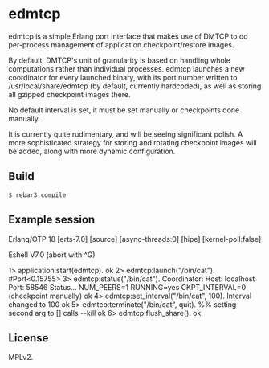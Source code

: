 edmtcp
=====

edmtcp is a simple Erlang port interface that makes use of DMTCP to do
per-process management of application checkpoint/restore images.

By default, DMTCP's unit of granularity is based on handling whole computations
rather than individual processes. edmtcp launches a new coordinator for every launched
binary, with its port number written to /usr/local/share/edmtcp (by default, currently
hardcoded), as well as storing all gzipped checkpoint images there.

No default interval is set, it must be set manually or checkpoints done manually.

It is currently quite rudimentary, and will be seeing significant polish. A more
sophisticated strategy for storing and rotating checkpoint images will be added,
along with more dynamic configuration.

Build
-----

    $ rebar3 compile

Example session
-----

   Erlang/OTP 18 [erts-7.0] [source] [async-threads:0] [hipe] [kernel-poll:false]

   Eshell V7.0  (abort with ^G)
   
   1> application:start(edmtcp).
   ok
   2> edmtcp:launch("/bin/cat").
   #Port<0.15755>
   3> edmtcp:status("/bin/cat").
   Coordinator:
      Host: localhost
      Port: 58546
   Status...
      NUM_PEERS=1
      RUNNING=yes
      CKPT_INTERVAL=0 (checkpoint manually)
   ok
   4> edmtcp:set_interval("/bin/cat", 100).
   Interval changed to 100
   ok
   5> edmtcp:terminate("/bin/cat", quit). %% setting second arg to [] calls --kill
   ok
   6> edmtcp:flush_share().
   ok

License
-----

MPLv2.
